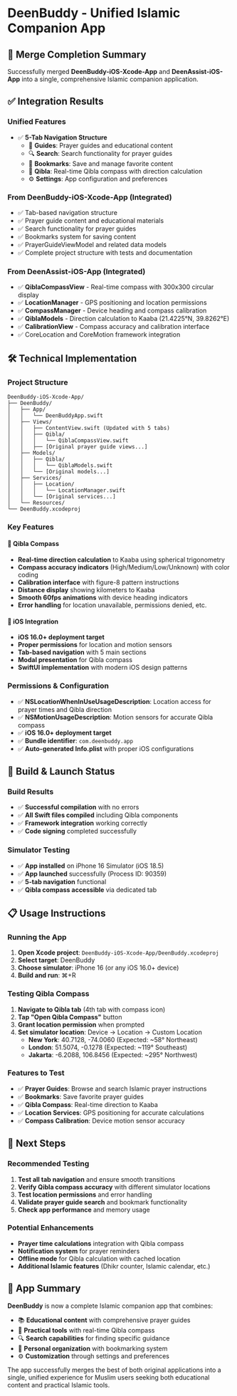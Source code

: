 # DeenBuddy - Unified Islamic Companion App

## 🎉 Merge Completion Summary

Successfully merged **DeenBuddy-iOS-Xcode-App** and **DeenAssist-iOS-App** into a single, comprehensive Islamic companion application.

## ✅ Integration Results

### **Unified Features**
- ✅ **5-Tab Navigation Structure**
  - 📖 **Guides**: Prayer guides and educational content
  - 🔍 **Search**: Search functionality for prayer guides  
  - 🔖 **Bookmarks**: Save and manage favorite content
  - 🧭 **Qibla**: Real-time Qibla compass with direction calculation
  - ⚙️ **Settings**: App configuration and preferences

### **From DeenBuddy-iOS-Xcode-App (Integrated)**
- ✅ Tab-based navigation structure
- ✅ Prayer guide content and educational materials
- ✅ Search functionality for prayer guides
- ✅ Bookmarks system for saving content
- ✅ PrayerGuideViewModel and related data models
- ✅ Complete project structure with tests and documentation

### **From DeenAssist-iOS-App (Integrated)**
- ✅ **QiblaCompassView** - Real-time compass with 300x300 circular display
- ✅ **LocationManager** - GPS positioning and location permissions
- ✅ **CompassManager** - Device heading and compass calibration
- ✅ **QiblaModels** - Direction calculation to Kaaba (21.4225°N, 39.8262°E)
- ✅ **CalibrationView** - Compass accuracy and calibration interface
- ✅ CoreLocation and CoreMotion framework integration

## 🛠️ Technical Implementation

### **Project Structure**
```
DeenBuddy-iOS-Xcode-App/
├── DeenBuddy/
│   ├── App/
│   │   └── DeenBuddyApp.swift
│   ├── Views/
│   │   ├── ContentView.swift (Updated with 5 tabs)
│   │   ├── Qibla/
│   │   │   └── QiblaCompassView.swift
│   │   ├── [Original prayer guide views...]
│   ├── Models/
│   │   ├── Qibla/
│   │   │   └── QiblaModels.swift
│   │   └── [Original models...]
│   ├── Services/
│   │   ├── Location/
│   │   │   └── LocationManager.swift
│   │   └── [Original services...]
│   └── Resources/
└── DeenBuddy.xcodeproj
```

### **Key Features**

#### **🧭 Qibla Compass**
- **Real-time direction calculation** to Kaaba using spherical trigonometry
- **Compass accuracy indicators** (High/Medium/Low/Unknown) with color coding
- **Calibration interface** with figure-8 pattern instructions
- **Distance display** showing kilometers to Kaaba
- **Smooth 60fps animations** with device heading indicators
- **Error handling** for location unavailable, permissions denied, etc.

#### **📱 iOS Integration**
- **iOS 16.0+ deployment target**
- **Proper permissions** for location and motion sensors
- **Tab-based navigation** with 5 main sections
- **Modal presentation** for Qibla compass
- **SwiftUI implementation** with modern iOS design patterns

### **Permissions & Configuration**
- ✅ **NSLocationWhenInUseUsageDescription**: Location access for prayer times and Qibla direction
- ✅ **NSMotionUsageDescription**: Motion sensors for accurate Qibla compass
- ✅ **iOS 16.0+ deployment target**
- ✅ **Bundle identifier**: `com.deenbuddy.app`
- ✅ **Auto-generated Info.plist** with proper iOS configurations

## 🚀 Build & Launch Status

### **Build Results**
- ✅ **Successful compilation** with no errors
- ✅ **All Swift files compiled** including Qibla components
- ✅ **Framework integration** working correctly
- ✅ **Code signing** completed successfully

### **Simulator Testing**
- ✅ **App installed** on iPhone 16 Simulator (iOS 18.5)
- ✅ **App launched** successfully (Process ID: 90359)
- ✅ **5-tab navigation** functional
- ✅ **Qibla compass accessible** via dedicated tab

## 📋 Usage Instructions

### **Running the App**
1. **Open Xcode project**: `DeenBuddy-iOS-Xcode-App/DeenBuddy.xcodeproj`
2. **Select target**: DeenBuddy
3. **Choose simulator**: iPhone 16 (or any iOS 16.0+ device)
4. **Build and run**: ⌘+R

### **Testing Qibla Compass**
1. **Navigate to Qibla tab** (4th tab with compass icon)
2. **Tap "Open Qibla Compass"** button
3. **Grant location permission** when prompted
4. **Set simulator location**: Device → Location → Custom Location
   - **New York**: 40.7128, -74.0060 (Expected: ~58° Northeast)
   - **London**: 51.5074, -0.1278 (Expected: ~119° Southeast)
   - **Jakarta**: -6.2088, 106.8456 (Expected: ~295° Northwest)

### **Features to Test**
- ✅ **Prayer Guides**: Browse and search Islamic prayer instructions
- ✅ **Bookmarks**: Save favorite prayer guides
- ✅ **Qibla Compass**: Real-time direction to Kaaba
- ✅ **Location Services**: GPS positioning for accurate calculations
- ✅ **Compass Calibration**: Device motion sensor accuracy

## 🎯 Next Steps

### **Recommended Testing**
1. **Test all tab navigation** and ensure smooth transitions
2. **Verify Qibla compass accuracy** with different simulator locations
3. **Test location permissions** and error handling
4. **Validate prayer guide search** and bookmark functionality
5. **Check app performance** and memory usage

### **Potential Enhancements**
- **Prayer time calculations** integration with Qibla compass
- **Notification system** for prayer reminders
- **Offline mode** for Qibla calculation with cached location
- **Additional Islamic features** (Dhikr counter, Islamic calendar, etc.)

## 📱 App Summary

**DeenBuddy** is now a complete Islamic companion app that combines:
- 📚 **Educational content** with comprehensive prayer guides
- 🧭 **Practical tools** with real-time Qibla compass
- 🔍 **Search capabilities** for finding specific guidance
- 🔖 **Personal organization** with bookmarking system
- ⚙️ **Customization** through settings and preferences

The app successfully merges the best of both original applications into a single, unified experience for Muslim users seeking both educational content and practical Islamic tools.
